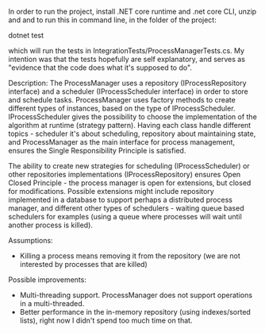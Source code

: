 In order to run the project, install .NET core runtime and .net core CLI, unzip and  and to run this in command line, in the folder of the project:

dotnet test

which will run the tests in IntegrationTests/ProcessManagerTests.cs. My intention was that the tests hopefully are self explanatory, and serves as "evidence that the code does what it's supposed to do".


Description: The ProcessManager uses a repository (IProcessRepository interface) and a scheduler (IProcessScheduler interface) in order to store and schedule tasks. ProcessManager uses factory methods to create different types of instances, based on the type of IProcessScheduler. IProcessScheduler gives the possibility to choose the implementation of the algorithm at runtime (strategy pattern). Having each class handle different topics - scheduler it's about scheduling, repository about maintaining state, and ProcessManager as the main interface for process management, ensures the Single Responsibility Principle is satisfied.

The ability to create new strategies for scheduling (IProcessScheduler) or other repositories implementations (IProcessRepository) ensures Open Closed Principle - the process manager is open for extensions,  but closed for modifications. Possible extensions might include repository implemented in a database to support perhaps a distributed process manager, and different other types of schedulers - waiting queue based schedulers for examples (using a queue where processes will wait until another process is killed).


Assumptions:
- Killing a process means removing it from the repository (we are not interested by processes that are killed)

Possible improvements:
- Multi-threading support. ProcessManager does not support operations in a multi-threaded. 
- Better performance in the in-memory repository (using indexes/sorted lists), right now I didn't spend too much time on that.